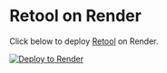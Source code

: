 # Retool on Render

Click below to deploy [Retool](https://retool.com/) on Render.

[![Deploy to Render](https://render.com/images/deploy-to-render-button.svg)](https://render.com/deploy?repo=https://github.com/render-examples/retool)

